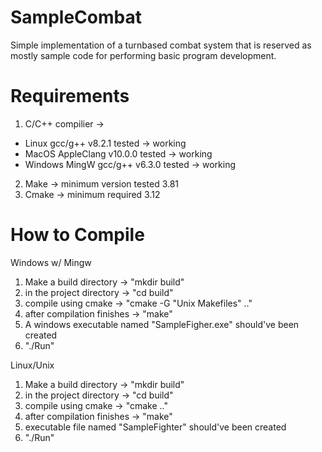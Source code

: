 # SampleCombat
Simple implementation of a turnbased combat system that is reserved as mostly sample code
for performing basic program development.

# Requirements
1. C/C++ compilier -> 
  * Linux gcc/g++ v8.2.1 tested -> working
  * MacOS AppleClang v10.0.0 tested -> working
  * Windows MingW gcc/g++ v6.3.0 tested -> working
2. Make -> minimum version tested 3.81
3. Cmake -> minimum required 3.12

# How to Compile
Windows w/ Mingw
1. Make a build directory -> "mkdir build"
1. in the project directory -> "cd build"
2. compile using cmake -> "cmake -G "Unix Makefiles" .."
3. after compilation finishes -> "make"
4. A windows executable named "SampleFigher.exe" should've been created
5. "./Run"

Linux/Unix
1. Make a build directory -> "mkdir build"
1. in the project directory -> "cd build"
2. compile using cmake -> "cmake .."
3. after compilation finishes -> "make"
4. executable file named "SampleFighter" should've been created
5. "./Run"
